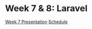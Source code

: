 # Week 7 & 8: Laravel

[Week 7 Presentation](https://docs.google.com/presentation/d/1skAHzDLyDYkMJeRLq4Ha-DcgLnE4Yr8qpD5DLgIynIk)
[Schedule](scripts/README.md)
